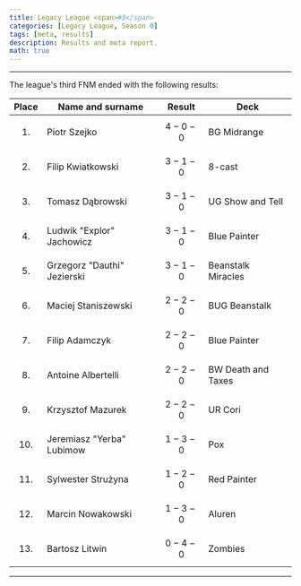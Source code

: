 ```yaml
---
title: Legacy League <span>#3</span>
categories: [Legacy League, Season 0]
tags: [meta, results]
description: Results and meta report.
math: true
---
```


---

The league's third FNM ended with the following results:

|   Place   | Name and surname            | Result      | Deck               |
|:---------:|-----------------------------|-------------|--------------------|
| $$ 1. $$  | Piotr Szejko                | $$ 4-0-0 $$ | BG Midrange        |
| $$ 2. $$  | Filip Kwiatkowski           | $$ 3-1-0 $$ | 8-cast             |
| $$ 3. $$  | Tomasz Dąbrowski            | $$ 3-1-0 $$ | UG Show and Tell   |
| $$ 4. $$  | Ludwik "Explor" Jachowicz   | $$ 3-1-0 $$ | Blue Painter       |
| $$ 5. $$  | Grzegorz "Dauthi" Jezierski | $$ 3-1-0 $$ | Beanstalk Miracles |
| $$ 6. $$  | Maciej Staniszewski         | $$ 2-2-0 $$ | BUG Beanstalk      |
| $$ 7. $$  | Filip Adamczyk              | $$ 2-2-0 $$ | Blue Painter       |
| $$ 8. $$  | Antoine Albertelli          | $$ 2-2-0 $$ | BW Death and Taxes |
| $$ 9. $$  | Krzysztof Mazurek           | $$ 2-2-0 $$ | UR Cori            |
| $$ 10. $$ | Jeremiasz "Yerba" Lubimow   | $$ 1-3-0 $$ | Pox                |
| $$ 11. $$ | Sylwester Strużyna          | $$ 1-2-0 $$ | Red Painter        |
| $$ 12. $$ | Marcin Nowakowski           | $$ 1-3-0 $$ | Aluren             |
| $$ 13. $$ | Bartosz Litwin              | $$ 0-4-0 $$ | Zombies            |

---
